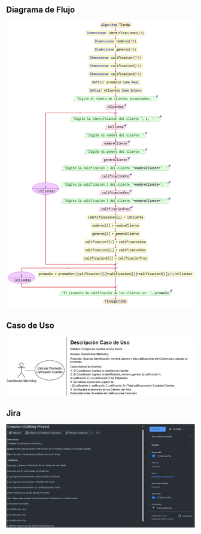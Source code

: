 <h2>Diagrama de Flujo</h2>

![Imagen del Proyecto](img/DF.png)
<h2>Caso de Uso</h2>

![Imagen del Proyecto](img/CDU.jpg)

<h2>Jira</h2>

![Imagen del Proyecto](img/Jira.jpeg)
